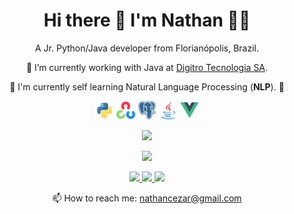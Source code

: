 <h1 align='center'>
  Hi there 👋 I'm Nathan 👨‍💻
</h1>

<p align='center'>
  A Jr. Python/Java developer from Florianópolis, Brazil.
</p>
<p align='center'>
  🔭 I’m currently working with Java at <a href='https://www.digitro.com/'>Digitro Tecnologia SA</a>.
</p>
<p align='center'>
  🌱 I'm currently self learning Natural Language Processing (<b>NLP</b>). 📖
</p>

<p align='center'>
  <code><img height="30" title="Python" alt="Python"
             src="https://github.com/devicons/devicon/blob/master/icons/python/python-original.svg"></code>
  <code><img height="30" title="OpenCV" alt="OpenCV"
             src="https://github.com/devicons/devicon/blob/master/icons/opencv/opencv-original.svg"></code>
  <code><img height="30" title="PostgreSQL" alt="PostgreSQL"
             src="https://github.com/devicons/devicon/blob/master/icons/postgresql/postgresql-plain.svg"></code>
  <code><img height="30" title="Java" alt="Java"
             src="https://github.com/devicons/devicon/blob/master/icons/java/java-original.svg"></code>
  <code><img height="30" title="Vue" alt="Vue"
             src="https://github.com/devicons/devicon/blob/master/icons/vuejs/vuejs-original.svg"></code>
</p>

<p align='center'>
  <a href="#">
    <img src="https://github-readme-stats.vercel.app/api?username=nathancezar&show_icons=true&theme=vue&count_private=true&card_width=350">
  </a>
</p> 
<p align='center'>
  <a href="#"> 
    <img src="https://github-readme-stats.vercel.app/api/top-langs/?username=nathancezar&layout=compact&card_width=350">
  </a>
</p>

<p align='center'>
  <a href="https://www.linkedin.com/in/nathan-cezar-cardoso/">
    <img src="https://img.shields.io/badge/linkedin-%230077B5.svg?&style=for-the-badge&logo=linkedin&logoColor=white" />
  </a>
  <a href="https://discord.gg/EkdYJHuNRV">
    <img src="https://img.shields.io/badge/Discord-7289DA?style=for-the-badge&logo=discord&logoColor=white" />
  </a>
  <a href="https://t.me/nathancezar">
    <img src="https://img.shields.io/badge/Telegram-2CA5E0?style=for-the-badge&logo=telegram&logoColor=white" />
  </a>
</p>

<p align='center'>
  📫 How to reach me: <a href='mailto:nathancezar@gmail.com'>nathancezar@gmail.com</a>
</p>
<!-- 
<p align='center'>
![](https://komarev.com/ghpvc/?username=nathancezar)  
</p> -->
